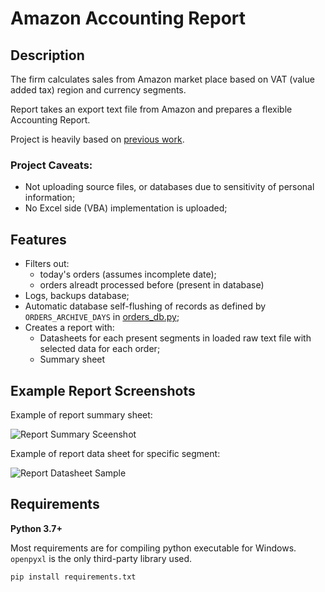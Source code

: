 # Amazon Accounting Report

## Description

The firm calculates sales from Amazon market place based on VAT (value added tax) region and currency segments.

Report takes an export text file from Amazon and prepares a flexible Accounting Report.

Project is heavily based on [previous work](https://github.com/yomajo/Amazon-Orders-Parser).

### Project Caveats:

* Not uploading source files, or databases due to sensitivity of personal information;
* No Excel side (VBA) implementation is uploaded;

## Features

* Filters out:
    * today's orders (assumes incomplete date);
    * orders alreadt processed before (present in database)
* Logs, backups database;
* Automatic database self-flushing of records as defined by `ORDERS_ARCHIVE_DAYS` in [orders_db.py](https://github.com/yomajo/Amazon-Accounting-Report/blob/master/Helper%20Files/orders_db.py);
* Creates a report with:
    * Datasheets for each present segments in loaded raw text file with selected data for each order;
    * Summary sheet

## Example Report Screenshots

Example of report summary sheet:

![Report Summary Sceenshot](https://user-images.githubusercontent.com/45366313/85259054-0962de80-b471-11ea-85f1-30500719b90a.JPG)

Example of report data sheet for specific segment:

![Report Datasheet Sample](https://user-images.githubusercontent.com/45366313/85259048-0667ee00-b471-11ea-8772-b02cb091377a.jpg)



## Requirements

**Python 3.7+** 

Most requirements are for compiling python executable for Windows. `openpyxl` is the only third-party library used.

``pip install requirements.txt``